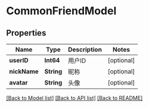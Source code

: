 # CommonFriendModel

## Properties
Name | Type | Description | Notes
------------ | ------------- | ------------- | -------------
**userID** | **Int64** | 用户ID | [optional] 
**nickName** | **String** | 昵称 | [optional] 
**avatar** | **String** | 头像 | [optional] 

[[Back to Model list]](../README.md#documentation-for-models) [[Back to API list]](../README.md#documentation-for-api-endpoints) [[Back to README]](../README.md)


